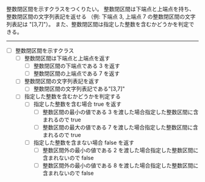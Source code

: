 整数閉区間を示すクラスをつくりたい。 
整数閉区間は下端点と上端点を持ち、
整数閉区間の文字列表記を返せる
（例: 下端点 3, 上端点 7 の整数閉区間の文字列表記は "[3,7]"）。 
また、整数閉区間は指定した整数を含むかどうかを判定できる。

---
- [ ] 整数閉区間を示すクラス
    - [ ] 整数閉区間は下端点と上端点を返す
        - [ ] 整数閉区間の下端点である 3 を返す
        - [ ] 整数閉区間の上端点である 7 を返す
    - [ ] 整数閉区間の文字列表記を返す
        - [ ] 整数閉区間の文字列表記である"[3,7]"
    - [ ] 指定した整数を含むかどうかを判定する
        - [ ] 指定した整数を含む場合 true を返す
            - [ ] 整数区間の最小の値である 3 を渡した場合指定した整数区間に含まれるので true
            - [ ] 整数区間の最大の値である 7 を渡した場合指定した整数区間に含まれるので true 
        - [ ] 指定した整数を含まない場合 false を返す
            - [ ] 整数区間外の最小の値である 2 を渡した場合指定した整数区間に含まれないので false
            - [ ] 整数区間外の最小の値である 8 を渡した場合指定した整数区間に含まれないので false